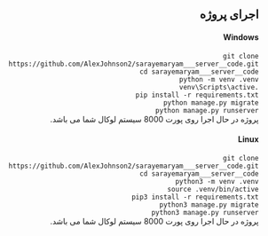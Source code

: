 <div dir="rtl" style="text-align: right">
  
  
 ## اجرای پروژه
 
 #### Windows
 
 `git clone https://github.com/AlexJohnson2/sarayemaryam___server__code.git`
 <br>
 `cd sarayemaryam___server__code`
 <br>
 `python -m venv .venv`
 <br>
 `.venv\Scripts\active`
 <br>
 `pip install -r requirements.txt`
 <br>
 `python manage.py migrate`
 <br>
 `python manage.py runserver`
 <br>
 پروژه در حال اجرا روی پورت 8000 سیستم لوکال شما می باشد.
 <br>
 
 #### Linux
 
 `git clone https://github.com/AlexJohnson2/sarayemaryam___server__code.git`
 <br>
 `cd sarayemaryam___server__code`
 <br>
 `python3 -m venv .venv`
 <br>
 `source .venv/bin/active`
 <br>
 `pip3 install -r requirements.txt`
 <br>
 `python3 manage.py migrate`
 <br>
 `python3 manage.py runserver`
 <br>
 پروژه در حال اجرا روی پورت 8000 سیستم لوکال شما می باشد.
 <br>
    
 </div>
